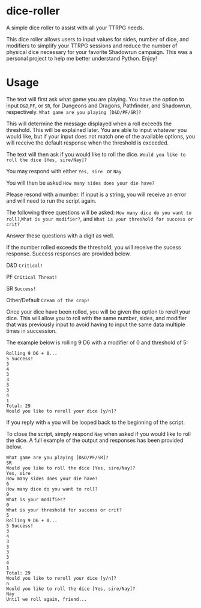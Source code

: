 # dice-roller
A simple dice roller to assist with all your TTRPG needs.

This dice roller allows users to input values for sides, number of dice, and modifiers to simplify your TTRPG sessions and reduce the number of physical dice necessary for your favorite Shadowrun campaign.
This was a personal project to help me better understand Python. Enjoy!

# Usage
The text will  first ask what game you are playing. You have the option to input `D&D`,`PF`, or `SR`, for Dungeons and Dragons, Pathfinder, and Shadowrun, respectively.
`What game are you playing [D&D/PF/SR]?`

This will determine the message displayed when a roll exceeds the threshold. This will be explained later. You are able to input whatever you would like, but if your input does not match one of the available options, you will receive the default response when the threshold is exceeded.

The text will then ask if you would like to roll the dice. 
`Would you like to roll the dice [Yes, sire/Nay]?`

You may respond with either `Yes, sire ` or `Nay`

You will then be asked `How many sides does your die have?`

Please resond with a number. If input is a string, you will receive an error and will need to run the script again.

The following three questions will be asked: `How many dice do you want to roll?`,`What is your modifier?`, and `What is your threshold for success or crit?`

Answer these questions with a digit as well.

If the number rolled exceeds the threshold, you will receive the sucess response. Success responses are provided below.

D&D `Critical!`

PF `Critical Threat!`

SR `Success!`

Other/Default `Cream of the crop!`

Once your dice have been rolled, you will be given the option to reroll your dice. This will allow you to roll with the same number, sides, and modifier that was previously input to avoid having to input the same data multiple times in succession.

The example below is rolling 9 D6 with a modifier of 0 and threshold of 5:

```
Rolling 9 D6 + 0...
5 Success!
3
4
3
3
3
3
4
1
Total: 29
Would you like to reroll your dice [y/n]?
```

If you reply with `n` you will be looped back to the beginning of the script.

To close the script, simply respond `Nay` when asked if you would like to roll the dice. A full example of the output and responses has been provided below.

```
What game are you playing [D&D/PF/SR]?
SR
Would you like to roll the dice [Yes, sire/Nay]?
Yes, sire
How many sides does your die have?
6
How many dice do you want to roll?
9
What is your modifier?
0
What is your threshold for success or crit?
5
Rolling 9 D6 + 0...
5 Success!
3
4
3
3
3
3
4
1
Total: 29
Would you like to reroll your dice [y/n]?
n
Would you like to roll the dice [Yes, sire/Nay]?
Nay
Until we roll again, friend...
```
